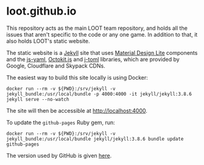loot.github.io
==============

This repository acts as the main LOOT team repository, and holds all the issues that aren't specific to the code or any one game. In addition to that, it also holds LOOT's static website.

The static website is a [Jekyll](https://jekyllrb.com/) site that uses [Material Design Lite](https://www.getmdl.io/) components and the [js-yaml](https://github.com/nodeca/js-yaml), [Octokit.js](https://github.com/octokit/rest.js) and [j-toml](https://github.com/LongTengDao/j-toml) libraries, which are provided by Google, Cloudflare and Skypack CDNs.

The easiest way to build this site locally is using Docker:

```
docker run --rm -v ${PWD}:/srv/jekyll -v jekyll_bundle:/usr/local/bundle -p 4000:4000 -it jekyll/jekyll:3.8.6 jekyll serve --no-watch
```

The site will then be accessible at <http://localhost:4000>.

To update the `github-pages` Ruby gem, run:

```
docker run --rm -v ${PWD}:/srv/jekyll -v jekyll_bundle:/usr/local/bundle jekyll/jekyll:3.8.6 bundle update github-pages
```

The version used by GitHub is given [here](https://pages.github.com/versions/).
